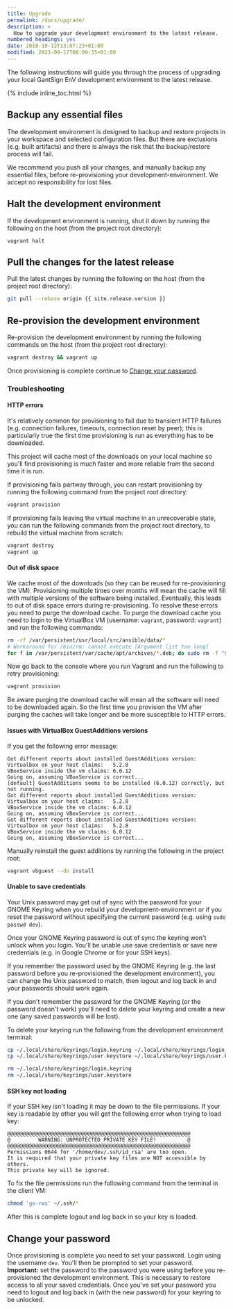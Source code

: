 ```yaml
---
title: Upgrade
permalink: /docs/upgrade/
description: >
  How to upgrade your development environment to the latest release.
numbered_headings: yes
date: 2018-10-12T13:07:23+01:00
modified: 2023-09-17T08:09:35+01:00
---
```


The following instructions will guide you through the process of upgrading your
local GantSign EnV development environment to the latest release.

{% include inline_toc.html %}

## Backup any essential files

The development environment is designed to backup and restore projects in your
workspace and selected configuration files. But there are exclusions (e.g. built
artifacts) and there is always the risk that the backup/restore process will
fail.

We recommend you push all your changes, and manually backup any essential files,
before re-provisioning your development-environment. We accept no responsibility
for lost files.

## Halt the development environment

If the development environment is running, shut it down by running the following
on the host (from the project root directory):

```
vagrant halt
```

## Pull the changes for the latest release

Pull the latest changes by running the following on the host (from the project
root directory):

```bash
git pull --rebase origin {{ site.release.version }}
```

## Re-provision the development environment

Re-provision the development environment by running the following commands on
the host (from the project root directory):

```bash
vagrant destroy && vagrant up
```

Once provisioning is complete continue to
[Change your password](#change-your-password).

### Troubleshooting

#### HTTP errors

It's relatively common for provisioning to fail due to transient HTTP failures
(e.g. connection failures, timeouts, connection reset by peer); this is
particularly true the first time provisioning is run as everything has to be
downloaded.

This project will cache most of the downloads on your local machine so you'll
find provisioning is much faster and more reliable from the second time it is
run.

If provisioning fails partway through, you can restart provisioning by running
the following command from the project root directory:

```bash
vagrant provision
```

If provisioning fails leaving the virtual machine in an unrecoverable state, you
can run the following commands from the project root directory, to rebuild the
virtual machine from scratch:

```bash
vagrant destroy
vagrant up
```

#### Out of disk space

We cache most of the downloads (so they can be reused for re-provisioning the
VM). Provisioning multiple times over months will mean the cache will fill with
multiple versions of the software being installed. Eventually, this leads to out
of disk space errors during re-provisioning. To resolve these errors you need to
purge the download cache. To purge the download cache you need to login to the
VirtualBox VM (username: `vagrant`, password: `vagrant`) and run the following
commands:

```bash
rm -rf /var/persistent/usr/local/src/ansible/data/*
# Workaround for /bin/rm: cannot execute [Argument list too long]
for f in /var/persistent/var/cache/apt/archives/*.deb; do sudo rm -f "$f"; done
```

Now go back to the console where you run Vagrant and run the following to retry
provisioning:

```bash
vagrant provision
```

Be aware purging the download cache will mean all the software will need to be
downloaded again. So the first time you provision the VM after purging the
caches will take longer and be more susceptible to HTTP errors.

#### Issues with VirtualBox GuestAdditions versions

If you get the following error message:

```
Got different reports about installed GuestAdditions version:
Virtualbox on your host claims:   5.2.8
VBoxService inside the vm claims: 6.0.12
Going on, assuming VBoxService is correct...
[default] GuestAdditions seems to be installed (6.0.12) correctly, but not running.
Got different reports about installed GuestAdditions version:
Virtualbox on your host claims:   5.2.8
VBoxService inside the vm claims: 6.0.12
Going on, assuming VBoxService is correct...
Got different reports about installed GuestAdditions version:
Virtualbox on your host claims:   5.2.8
VBoxService inside the vm claims: 6.0.12
Going on, assuming VBoxService is correct...
```

Manually reinstall the guest additions by running the following in the
project root:

```bash
vagrant vbguest --do install
```

#### Unable to save credentials

Your Unix password may get out of sync with the password for your GNOME Keyring
when you rebuild your development-environment
or if you reset the password without specifying the current password
(e.g. using `sudo passwd dev`).

Once your GNOME Keyring password is out of sync the keyring won't unlock when
you login. You'll be unable use save credentials or save new credentials (e.g.
in Google Chrome or for your SSH keys).

If you remember the password used by the GNOME Keyring (e.g. the last password
before you re-provisioned the development environment), you can change the Unix
password to match, then logout and log back in and your passwords should work
again.

If you don't remember the password for the GNOME Keyring (or the password
doesn't work) you'll need to delete your keyring and create a new one (any saved
passwords will be lost).

To delete your keyring run the following from the development environment
terminal:

```bash
cp ~/.local/share/keyrings/login.keyring ~/.local/share/keyrings/login.keyring.bak
cp ~/.local/share/keyrings/user.keystore ~/.local/share/keyrings/user.keystore.bak

rm ~/.local/share/keyrings/login.keyring
rm ~/.local/share/keyrings/user.keystore
```

#### SSH key not loading

If your SSH key isn't loading it may be down to the file permissions. If your
key is readable by other you will get the following error when trying to load
key:

```
@@@@@@@@@@@@@@@@@@@@@@@@@@@@@@@@@@@@@@@@@@@@@@@@@@@@@@@@@@@
@         WARNING: UNPROTECTED PRIVATE KEY FILE!          @
@@@@@@@@@@@@@@@@@@@@@@@@@@@@@@@@@@@@@@@@@@@@@@@@@@@@@@@@@@@
Permissions 0644 for '/home/dev/.ssh/id_rsa' are too open.
It is required that your private key files are NOT accessible by others.
This private key will be ignored.
```

To fix the file permissions run the following command from the terminal in the
client VM:

```bash
chmod 'go-rwx' ~/.ssh/*
```

After this is complete logout and log back in so your key is loaded.

## Change your password

Once provisioning is complete you need to set your password. Login using the
username `dev`. You'll then be prompted to set
your password. **Important:** set the password to the password you were
using before you re-provisioned the development environment. This is necessary
to restore access to all your saved credentials. Once you've set your
password you need to logout and log back in (with the new password) for your
keyring to be unlocked.
